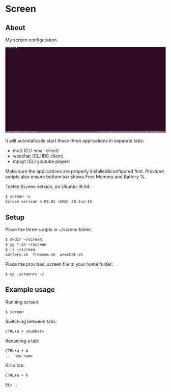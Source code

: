 # Screen

## About

My screen configuration.

![Screen](https://github.com/diarpi/my-configuration/blob/master/screen/screen.png)

It will automatically start these three applications in separate tabs:
* mutt (CLI email client)
* weechat (CLI IRC client)
* mpsyt (CLI youtube player)

Make sure the applications are properly installed&configured first.
Provided scripts also ensure bottom bar shows Free Memory and Battery %. 

Tested Screen version, on Ubuntu 16.04:
```
$ screen -v
Screen version 4.03.01 (GNU) 28-Jun-15
```

## Setup

Place the three scripts in ~/screen folder:
```
$ mkdir ~/screen
$ cp *.sh ~/screen
$ ll ~/screen
battery.sh  freemem.sh  weechat.sh
```

Place the provided .screen file to your home folder:
```
$ cp .screenrc ~/
```

## Example usage

Running screen:
```
$ screen
```

Switching between tabs:
```
CTRL+a + <number>
```
Renaming a tab:
```
CTRL+a + A
... new name
```
Kill a tab:
```
CTRL+a + k
```
Etc ...
